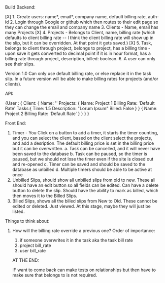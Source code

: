 Build Backend:

[X] 1. Create users: name*, email*, company name, default billing rate, auth-id 
2. Login through Google or github which then routes to their edit page so they can change the email and company name
3. Clients - Name, email has many Projects
[X] 4. Projects - Belongs to Client, name, billing rate (which defaults to client billing rate -- I think the client billing rate will show up in the slip, but it can be overridden. At that point it gets saved.)
[X] 5. Task, belongs to client through project, belongs to project, has a billing time - upon save it gets converted to decimal point if it is in hour format, has a billing rate through project, description, billed: boolean.
6. A user can only see their slips.

Version 1.0 
Can only use default billing rate, or else replace it in the task slip. In a future version will be able to make billing rates for projects (and/or clients). 

API:

{User : {
    Client: {
      Name: ''
      Projects: {
        Name: Project 1
        Billing Rate: 'Default Rate'
        Tasks:{
          Time: 1.5
          Description: "Lorum Ipsum"
          Billed: False
        }
      }
      {
        Name: Project 2
        Billing Rate: 'Default Rate'
      }
    }
  }
}

Front End:

1. Timer - You Click on a button to add a timer, it starts the timer counting, and you can select the client, based on the client select the projects, and add a desription. The default billing price is set in the billing price but it can be overwritten. 
  a. Task can be cancelled, and it will never have been saved to the database
  b. Task can be paused, so the timer is paused, but we should not lose the timer even if the site is closed out and re-opened
  c. Timer can be saved and should be saved to the database as unbilled
  d. Multiple timers should be able to be active at once
2. Unbilled Slips, should show all unbilled slips from old to new. These all should have an edit button so all fields can be edited. Can have a delete button to delete the slip. Should have the ability to mark as billed, which then moves it to the Billed Slips.
3. Billed Slips, shows all the billed slips from New to Old. These cannot be edited or deleted. Just viewed. At this stage, maybe they will just be listed.

Things to think about:

  1. How will the billing rate override a previous one?
     Order of importance:
     1. if someone overwrites it in the task aka the task bill rate
     2. project bill_rate
     3. user bill_rate





     AT THE END:

     IF want to come back can make tests on relationships but then have to make sure that belongs to is not required.